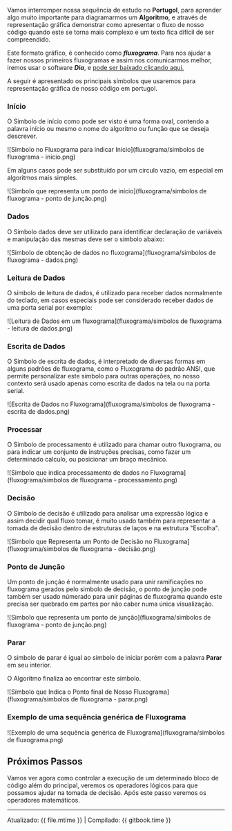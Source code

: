 Vamos interromper nossa sequência de estudo no **Portugol**, para aprender algo muito importante para diagramarmos um **Algoritmo**, e através de representação gráfica demonstrar como apresentar o fluxo de nosso código quando este se torna mais complexo e um texto fica difícil de ser compreendido.

Este formato gráfico, é conhecido como ***fluxograma***. Para nos ajudar a fazer nossos primeiros fluxogramas e assim nos comunicarmos melhor, iremos usar o software ***Dia***, e [pode ser baixado clicando aqui.](https://drive.google.com/a/carlosdelfino.eti.br/file/d/0B_nY5U9uO3kPeld0TkJQU3NGZGs/view?usp=sharing)

A seguir é apresentado os principais símbolos que usaremos para representação gráfica de nosso código em portugol.

### Início

O Simbolo de início como pode ser visto é uma forma oval, contendo a palavra início ou mesmo o nome do algoritmo ou função que se deseja descrever.

![Simbolo no Fluxograma para indicar Início](fluxograma/simbolos de fluxograma - inicio.png)

Em alguns casos pode ser substituído por um circulo vazio, em especial em algoritmos mais simples.

![Simbolo que representa um ponto de início](fluxograma/simbolos de fluxograma - ponto de junção.png)

### Dados

O Símbolo dados deve ser utilizado para identificar declaração de variáveis e manipulação das mesmas deve ser o símbolo abaixo:

![Simbolo de obtenção de dados no fluxograma](fluxograma/simbolos de fluxograma - dados.png)

### Leitura de Dados

O símbolo de leitura de dados, é utilizado para receber dados normalmente do teclado, em casos especiais pode ser considerado receber dados de uma porta serial por exemplo:

![Leitura de Dados em um fluxograma](fluxograma/simbolos de fluxograma - leitura de dados.png)

### Escrita de Dados

O Simbolo de escrita de dados, é interpretado de diversas formas em alguns padrões de fluxograma, como o Fluxograma do padrão ANSI, que permite personalizar este simbolo para outras operações, no nosso contexto será usado apenas como escrita de dados na tela ou na porta serial.

![Escrita de Dados no Fluxograma](fluxograma/simbolos de fluxograma - escrita de dados.png)

### Processar

O Simbolo de processamento é utilizado para chamar outro fluxograma, ou para indicar um conjunto de instruções precisas, como fazer um determinado calculo, ou posicionar um braço mecãnico.

![Simbolo que indica processamento de dados no Fluxograma](fluxograma/simbolos de fluxograma - processamento.png)

### Decisão

O Simbolo de decisão é utilizado para analisar uma expressão lógica e assim decidir qual fluxo tomar, é muito usado também para representar a tomada de decisão dentro de estruturas de laços e na estrutura "Escolha".

![Simbolo que Representa um Ponto de Decisão no Fluxograma](fluxograma/simbolos de fluxograma - decisão.png)

### Ponto de Junção

Um ponto de junção é normalmente usado para unir ramificações no fluxograma gerados pelo simbolo de decisão, o ponto de junção pode também ser usado númerado para unir páginas de fluxograma quando este precisa ser quebrado em partes por não caber numa única visualização.

![Simbolo que representa um ponto de junção](fluxograma/simbolos de fluxograma - ponto de junção.png)

### Parar

O simbolo de parar é igual ao simbolo de iniciar porém com a palavra **Parar** em seu interior.
 
O Algoritmo finaliza ao encontrar este simbolo.

![Símbolo que Indica o Ponto final de Nosso Fluxograma](fluxograma/simbolos de fluxograma - parar.png)

### Exemplo de uma sequência genérica de Fluxograma

![Exemplo de uma sequência genérica de Fluxograma](fluxograma/simbolos de fluxograma.png)

## Próximos Passos
Vamos ver agora como controlar a execução de um determinado bloco de código além do principal, veremos os operadores lógicos para que possamos ajudar na tomada de decisão. Após este passo veremos os operadores matemáticos.

---
Atualizado: {{ file.mtime }} | Compilado: {{ gitbook.time }}
